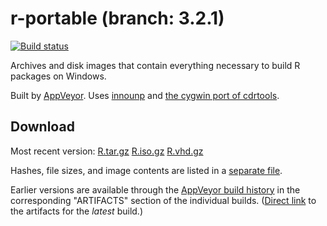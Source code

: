 

r-portable (branch: 3.2.1)
==========
[![Build status](https://ci.appveyor.com/api/projects/status/w016xch3qm00msde/branch/3.2.1)](https://ci.appveyor.com/project/krlmlr/r-portable/branch/3.2.1)

Archives and disk images that contain everything necessary to build R packages on Windows.

Built by [AppVeyor](http://www.appveyor.com/). Uses [innounp](http://innounp.sourceforge.net/) and [the cygwin port of cdrtools](http://www.student.tugraz.at/thomas.plank/index_en.html).

## Download

Most recent version: [R.tar.gz](https://rportable.blob.core.windows.net/r-portable/3.2.1/R.tar.gz) [R.iso.gz](https://rportable.blob.core.windows.net/r-portable/3.2.1/R.iso.gz) [R.vhd.gz](https://rportable.blob.core.windows.net/r-portable/3.2.1/R.vhd.gz)

Hashes, file sizes, and image contents are listed in a [separate file](hash.md).

Earlier versions are available through the [AppVeyor build history](https://ci.appveyor.com/project/krlmlr/r-portable/history) in the corresponding "ARTIFACTS" section of the individual builds.  ([Direct link](https://ci.appveyor.com/project/krlmlr/r-portable/build/artifacts) to the artifacts for the *latest* build.)

